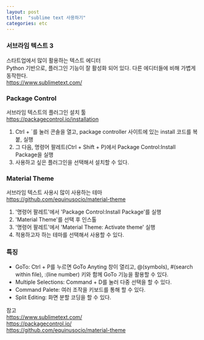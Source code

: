 ```yaml
---
layout: post
title:  "sublime text 사용하기"
categories: etc
---
```


### 서브라임 텍스트 3
스타트업에서 많이 활용하는 텍스트 에디터<br>
Python 기반으로, 플러그인 기능이 잘 활성화 되어 있다. 다른 에디터들에 비해 가볍게 동작한다.<br>
<https://www.sublimetext.com/>

### Package Control
서브라임 텍스트의 플러그인 설치 툴<br>
<https://packagecontrol.io/installation><br>
1. Ctrl + \`를 눌러 콘솔을 열고, package controller 사이트에 있는 install 코드를 복붙, 실행<br>
2. 그 다음, 명령어 팔레트(Ctrl + Shift + P)에서 Package Control:Install Package을 실행<br>
3. 사용하고 싶은 플러그인을 선택해서 설치할 수 있다.

### Material Theme
서브라임 텍스트 사용시 많이 사용하는 테마<br>
<https://github.com/equinusocio/material-theme><br>
1. '명령어 팔레트'에서 'Package Control:Install Package'를 실행<br>
2. 'Material Theme'를 선택 후 인스톨<br>
3. '명령어 팔레트'에서 'Material Theme: Activate theme' 실행<br>
4. 적용하고자 하는 테마를 선택해서 사용할 수 있다.

### 특징
* GoTo: Ctrl + P를 누르면 GoTo Anyting 창이 열리고, @(symbols), #(search within file), :(line number) 키와 함께 GoTo 기능을 활용할 수 있다.<br>
* Multiple Selections: Command + D를 눌러 다중 선택을 할 수 있다.<br>
* Command Palete: 여러 조작을 키보드를 통해 할 수 있다.<br>
* Split Editing: 화면 분할 코딩을 할 수 있다.<br>

참고<br>
<https://www.sublimetext.com/><br>
<https://packagecontrol.io/><br>
<https://github.com/equinusocio/material-theme>